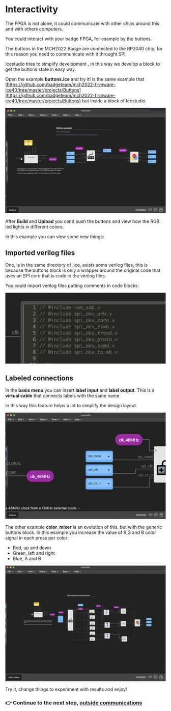 # Interactivity

The FPGA is not alone, it could communicate with other chips around this and with others computers.

You could interact with your badge FPGA, for example by the buttons.

The buttons in the MCH2022 Badge are connected to the RP2040 chip, for this reason you need to communicate with it throught SPI.

Icestudio tries to simplify development , in this way we develop a block to get the buttons state in easy way.

Open the example **buttons.ice** and try it! is the same example that [https://github.com/badgeteam/mch2022-firmware-ice40/tree/master/projects/Buttons](https://github.com/badgeteam/mch2022-firmware-ice40/tree/master/projects/Buttons) but inside a block of Icestudio.


![](assets/04_communications/01.png)


After **Build** and **Upload** you cand push the buttons and  view how the RGB led lights in different colors.

In this example you can view some new things:

## Imported verilog files

One, is in the same directory of .ice, exists some verilog files, this is because the buttons block is only a wrapper around the original code that uses an SPI core that is code in the verilog files.

You could import verilog files putting comments in code blocks:

![](assets/04_communications/02b.png)


## Labeled connections

In the **basis menu** you can insert **label input** and **label output**. This is a **virtual cable** that connects labels with the same name

In this way this feature helps a lot to simplify the design layout.


![](assets/04_communications/02.png)



The other example **color_mixer** is an evolution of this, but with the generic buttons block. In this example you increase the value of R,G and B color signal in each press per color:

* Red, up and down
* Green, left and right
* Blue, A and B


![](assets/04_communications/03.png)


Try it, change things to experiment with results and enjoy!

### :point_right: Continue to the next step, [outside communications](05_outside_communications.md)
